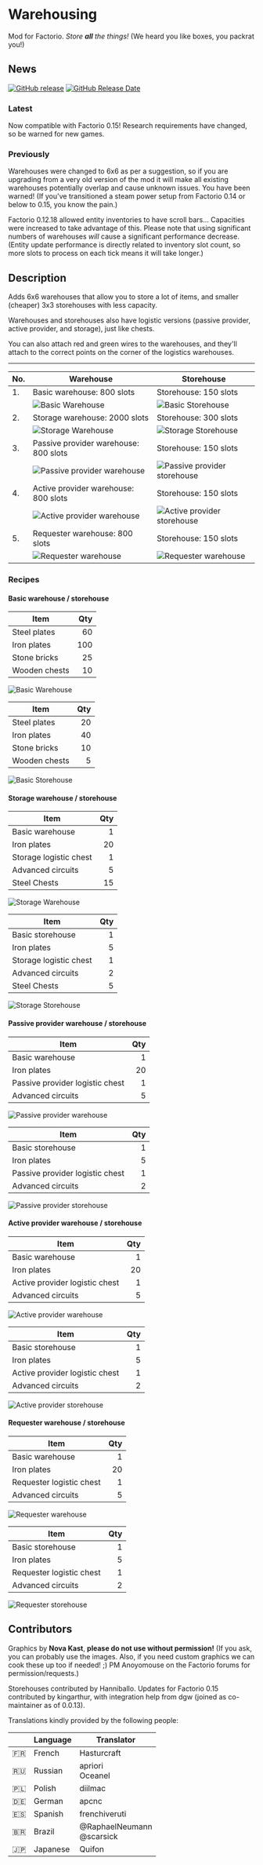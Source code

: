# Warehousing

Mod for Factorio. *Store **all** the things!* (We heard you like boxes, you packrat you!)


## News

[![GitHub release](https://img.shields.io/github/release/Anoyomouse/Warehousing.svg?label=current+version)]()
[![GitHub Release Date](https://img.shields.io/github/release-date/Anoyomouse/Warehousing.svg?label=released)]()

### Latest

Now compatible with Factorio 0.15! Research requirements have changed, so be warned for new games.

### Previously

Warehouses were changed to 6x6 as per a suggestion, so if you are upgrading from a very old version of the mod it will make all existing warehouses potentially overlap and cause unknown issues. You have been warned! (If you've transitioned a steam power setup from Factorio 0.14 or below to 0.15, you know the pain.)

Factorio 0.12.18 allowed entity inventories to have scroll bars... Capacities were increased to take advantage of this. Please note that using significant numbers of warehouses _will_ cause a significant performance decrease. (Entity update performance is directly related to inventory slot count, so more slots to process on each tick means it will take longer.)


## Description

Adds 6x6 warehouses that allow you to store a lot of items, and smaller (cheaper) 3x3 storehouses with less capacity.

Warehouses and storehouses also have logistic versions (passive provider, active provider, and storage), just like chests.

You can also attach red and green wires to the warehouses, and they'll attach to the correct points on the corner of the logistics warehouses.

---
No.|Warehouse|Storehouse
-|-|-
1.|Basic warehouse: 800 slots|Storehouse: 150 slots
&nbsp;|![Basic Warehouse][warehouse-basic]|![Basic Storehouse][storehouse-basic]
2.|Storage warehouse: 2000 slots|Storehouse: 300 slots
&nbsp;|![Storage Warehouse][warehouse-storage]|![Storage Storehouse][storehouse-storage]
3.|Passive provider warehouse: 800 slots|Storehouse: 150 slots
&nbsp;|![Passive provider warehouse][warehouse-passive-provider]|![Passive provider storehouse][storehouse-passive-provider]
4.|Active provider warehouse: 800 slots|Storehouse: 150 slots
&nbsp;|![Active provider warehouse][warehouse-active-provider]|![Active provider storehouse][storehouse-active-provider]
5.|Requester warehouse: 800 slots|Storehouse: 150 slots
&nbsp;|![Requester warehouse][warehouse-requester]|![Requester warehouse][storehouse-requester]

### Recipes
    
#### Basic warehouse / storehouse

Item|Qty
---|---:
Steel plates | 60
Iron plates | 100
Stone bricks | 25
Wooden chests | 10
![Basic Warehouse][warehouse-basic]

Item|Qty
---|---:
Steel plates | 20
Iron plates | 40
Stone bricks | 10
Wooden chests | 5
![Basic Storehouse][storehouse-basic]


#### Storage warehouse / storehouse

Item|Qty
---|---:
Basic warehouse|1
Iron plates|20
Storage logistic chest|1
Advanced circuits|5
Steel Chests|15
![Storage Warehouse][warehouse-storage]

Item|Qty
---|---:
Basic storehouse|1
Iron plates|5
Storage logistic chest|1
Advanced circuits|2
Steel Chests|5
![Storage Storehouse][storehouse-storage]

#### Passive provider warehouse / storehouse

Item|Qty
---|---:
Basic warehouse|1
Iron plates|20
Passive provider logistic chest|1
Advanced circuits|5
![Passive provider warehouse][warehouse-passive-provider]

Item|Qty
---|---:
Basic storehouse|1
Iron plates|5
Passive provider logistic chest|1
Advanced circuits|2
![Passive provider storehouse][storehouse-passive-provider]

#### Active provider warehouse / storehouse

Item|Qty
---|---:
Basic warehouse|1
Iron plates|20
Active provider logistic chest|1
Advanced circuits|5
![Active provider warehouse][warehouse-active-provider]

Item|Qty
---|---:
Basic storehouse|1
Iron plates|5
Active provider logistic chest|1
Advanced circuits|2
![Active provider storehouse][storehouse-active-provider]

#### Requester warehouse / storehouse

Item|Qty
---|---:
Basic warehouse|1
Iron plates|20
Requester logistic chest|1
Advanced circuits|5
![Requester warehouse][warehouse-requester]

Item|Qty
---|---:
Basic storehouse|1
Iron plates|5
Requester logistic chest|1
Advanced circuits|2
![Requester storehouse][storehouse-requester]


## Contributors

Graphics by **Nova Kast**, **please do not use without permission!** (If you ask, you can probably use the images. Also, if you need custom graphics we can cook these up too if needed! ;) PM Anoyomouse on the Factorio forums for permission/requests.)

Storehouses contributed by Hanniballo. Updates for Factorio 0.15 contributed by kingarthur, with integration help from dgw (joined as co-maintainer as of 0.0.13).

Translations kindly provided by the following people:

| <!--flag--> | Language |          Translator          |
|-------------|----------|------------------------------|
| :fr:        | French   | Hasturcraft                  |
| :ru:        | Russian  | apriori<br>Oceanel           |
| :poland:    | Polish   | diilmac                      |
| :de:        | German   | apcnc                        |
| :es:        | Spanish  | frenchiveruti                |
| :brazil:    | Brazil   | @RaphaelNeumann<br>@scarsick |
| :jp:        | Japanese | Quifon                       |


[warehouse-basic]:https://raw.githubusercontent.com/Anoyomouse/Warehousing/master/graphics/entity/warehouse-basic-shadow.png
[warehouse-storage]:https://raw.githubusercontent.com/Anoyomouse/Warehousing/master/graphics/entity/warehouse-storage-shadow.png
[warehouse-passive-provider]:https://raw.githubusercontent.com/Anoyomouse/Warehousing/master/graphics/entity/warehouse-passive-provider-shadow.png
[warehouse-active-provider]:https://raw.githubusercontent.com/Anoyomouse/Warehousing/master/graphics/entity/warehouse-active-provider-shadow.png
[warehouse-requester]:https://raw.githubusercontent.com/Anoyomouse/Warehousing/master/graphics/entity/warehouse-requester-shadow.png

[storehouse-basic]:https://raw.githubusercontent.com/Anoyomouse/Warehousing/master/graphics/entity/storehouse-basic.png
[storehouse-storage]:https://raw.githubusercontent.com/Anoyomouse/Warehousing/master/graphics/entity/storehouse-storage.png
[storehouse-passive-provider]:https://raw.githubusercontent.com/Anoyomouse/Warehousing/master/graphics/entity/storehouse-passive-provider.png
[storehouse-active-provider]:https://raw.githubusercontent.com/Anoyomouse/Warehousing/master/graphics/entity/storehouse-active-provider.png
[storehouse-requester]:https://raw.githubusercontent.com/Anoyomouse/Warehousing/master/graphics/entity/storehouse-requester.png
